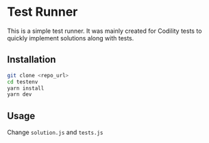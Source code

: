 # Test Runner

This is a simple test runner. It was mainly created for Codility tests to quickly implement solutions along with tests.


## Installation

```bash
git clone <repo_url>
cd testenv
yarn install
yarn dev
```

## Usage

Change `solution.js` and `tests.js`